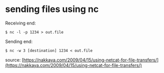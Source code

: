 # sending files using nc

Receiving end:

```text
$ nc -l -p 1234 > out.file
```

Sending end:

```text
$ nc -w 3 [destination] 1234 < out.file
```

source: [https://nakkaya.com/2009/04/15/using-netcat-for-file-transfers/](https://nakkaya.com/2009/04/15/using-netcat-for-file-transfers/)


